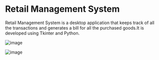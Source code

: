 # Retail Management System

 Retail Management System is a desktop application that keeps track of all the transactions and generates a bill for all the purchased goods.It is developed using Tkinter and Python.
 
 ![image](https://user-images.githubusercontent.com/53335754/156913931-b3667be2-aef9-48c8-8c30-8ca18e749226.png)
 
 
 ![image](https://user-images.githubusercontent.com/53335754/156914103-98ecdc42-1c63-4b22-a650-0342e598868d.png)


